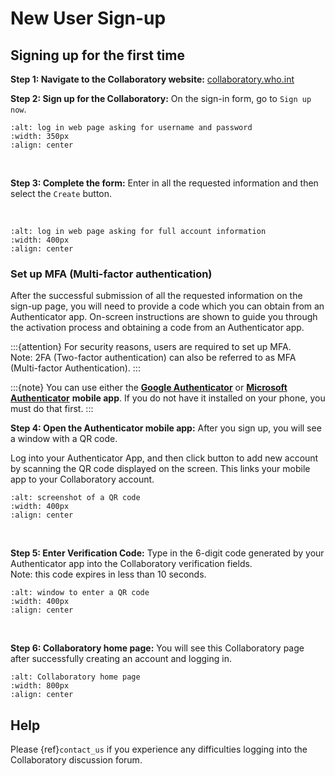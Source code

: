 # New User Sign-up

## Signing up for the first time

**Step 1: Navigate to the Collaboratory website:** [collaboratory.who.int](https://collaboratory.who.int/)

**Step 2: Sign up for the Collaboratory:** On the sign-in form, go to `Sign up now`. 

```{image} ../../static/screenshots/collab-homepage-arrow.png
:alt: log in web page asking for username and password
:width: 350px
:align: center
```

<br>

**Step 3: Complete the form:** Enter in all the requested information and then select the `Create` button.

<br>

```{image} ../../static/screenshots/collab-long-signup-page.png
:alt: log in web page asking for full account information
:width: 400px
:align: center
```


### Set up MFA (Multi-factor authentication)

After the successful submission of all the requested information on the sign-up page, you will need to provide a code which you can obtain from an Authenticator app.
On-screen instructions are shown to guide you through the activation process and obtaining a code from an Authenticator app.

:::{attention}
For security reasons, users are required to set up MFA.  
Note:  2FA (Two-factor authentication) can also be referred to as MFA (Multi-factor Authentication).
:::

:::{note}
You can use either the [**Google Authenticator**](https://play.google.com/store/apps/details?id=com.google.android.apps.authenticator2&hl=en_US&pli=1) or [**Microsoft Authenticator**](https://support.microsoft.com/en-us/account-billing/download-microsoft-authenticator-351498fc-850a-45da-b7b6-27e523b8702a) **mobile app**. If you do not have it installed on your phone, you must do that first. 
:::

**Step 4: Open the Authenticator mobile app:** After you sign up, you will see a window with a QR code. 

Log into your Authenticator App, and then click button to add new account by scanning the QR code displayed on the screen. This links your mobile app to your Collaboratory account.

```{image} ../../static/screenshots/authenticator-long.png
:alt: screenshot of a QR code
:width: 400px
:align: center
```

<br>

**Step 5: Enter Verification Code:** Type in the 6-digit code generated by your Authenticator app into the Collaboratory verification fields.  
Note: this code expires in less than 10 seconds.

```{image} ../../static/screenshots/collab-enter-authenticator-code.png
:alt: window to enter a QR code
:width: 400px
:align: center
```

<br>

**Step 6: Collaboratory home page:** You will see this Collaboratory page after successfully creating an account and logging in.

```{image} ../../static/screenshots/collab-home-view-afterlogin.png
:alt: Collaboratory home page
:width: 800px
:align: center
```

## Help
Please {ref}`contact_us` if you experience any difficulties logging into the Collaboratory discussion forum.




